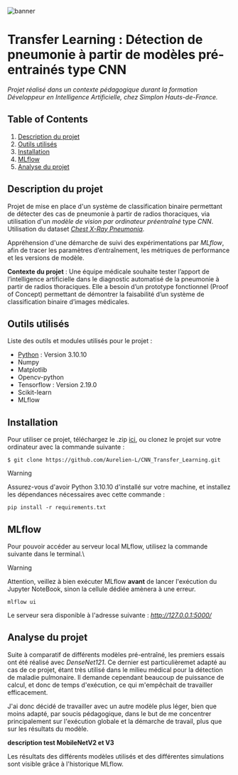 
![banner](img/banner.png)

# Transfer Learning : Détection de pneumonie à partir de modèles pré-entrainés type CNN

*Projet réalisé dans un contexte pédagogique durant la formation Développeur en Intelligence Artificielle, chez Simplon Hauts-de-France.*

## Table of Contents
1. [Description du projet](#description-du-projet)
2. [Outils utilisés](#outils-utilisés)
3. [Installation](#installation)
4. [MLflow](#mlflow)
5. [Analyse du projet](#analyse-du-projet)


## Description du projet
Projet de mise en place d'un système de classification binaire permettant de détecter des cas de pneumonie à partir de radios thoraciques, via utilisation d'un *modèle de vision par ordinateur préentraîné* type *CNN*. Utilisation du dataset *[Chest X-Ray Pneumonia](https://www.kaggle.com/datasets/paultimothymooney/chest-xray-pneumonia)*.

Appréhension d'une démarche de suivi des expérimentations par *MLflow*, afin de tracer les paramètres d’entraînement, les métriques de performance et les versions de modèle.

**Contexte du projet** : Une équipe médicale souhaite tester l’apport de l’intelligence artificielle dans le diagnostic automatisé de la pneumonie à partir de radios thoraciques. Elle a besoin d’un prototype fonctionnel (Proof of Concept) permettant de démontrer la faisabilité d’un système de classification binaire d’images médicales.


## Outils utilisés
Liste des outils et modules utilisés pour le projet :
* [Python](https://www.python.org/downloads/release/python-31010/) : Version 3.10.10 
* Numpy
* Matplotlib
* Opencv-python
* Tensorflow : Version 2.19.0
* Scikit-learn
* MLflow

  
## Installation
Pour utiliser ce projet, téléchargez le .zip [ici](https://github.com/Aurelien-L/CNN_Transfer_Learning/archive/refs/heads/main.zip), ou clonez le projet sur votre ordinateur avec la commande suivante : 
```
$ git clone https://github.com/Aurelien-L/CNN_Transfer_Learning.git
```
>[!WARNING]
>Assurez-vous d'avoir Python 3.10.10 d'installé sur votre machine, et installez les dépendances nécessaires avec cette commande :
```
pip install -r requirements.txt
```


## MLflow
Pour pouvoir accéder au serveur local MLflow, utilisez la commande suivante dans le terminal.\

>[!WARNING]
>Attention, veillez à bien exécuter MLflow **avant** de lancer l'exécution du Jupyter NoteBook, sinon la cellule dédiée amènera à une erreur.

```
mlflow ui
```
Le serveur sera disponible à l'adresse suivante : *http://127.0.0.1:5000/*


## Analyse du projet

Suite à comparatif de différents modèles pré-entraîné, les premiers essais ont été réalisé avec *DenseNet121*. Ce dernier est particulièremet adapté au cas de ce projet, étant très utilisé dans le milieu médical pour la détection de maladie pulmonaire. Il demande cependant beaucoup de puissance de calcul, et donc de temps d'exécution, ce qui m'empêchait de travailler efficacement.  

J'ai donc décidé de travailler avec un autre modèle plus léger, bien que moins adapté, par soucis pédagogique, dans le but de me concentrer principalement sur l'exécution globale et la démarche de travail, plus que sur les résultats du modèle.


**description test MobileNetV2 et V3**


Les résultats des différents modèles utilisés et des différentes simulations sont visible grâce à l'historique MLflow.
